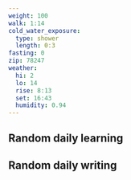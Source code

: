 ```yaml
---
weight: 100
walk: 1:14
cold_water_exposure:
  type: shower
  length: 0:3
fasting: 0
zip: 78247
weather:
  hi: 2
  lo: 14
  rise: 8:13
  set: 16:43
  humidity: 0.94
---
```


## Random daily learning


## Random daily writing
